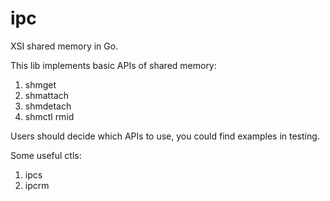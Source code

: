 # ipc
XSI shared memory in Go.

This lib implements basic APIs of shared memory:

1. shmget
2. shmattach
3. shmdetach
4. shmctl rmid

Users should decide which APIs to use, you could find examples in testing.

Some useful ctls:
1. ipcs 
2. ipcrm
